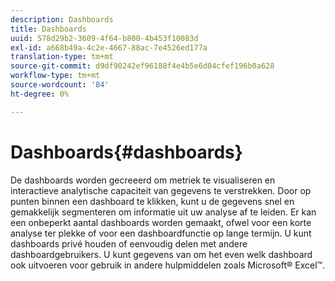 ```yaml
---
description: Dashboards
title: Dashboards
uuid: 578d29b2-3609-4f64-b800-4b453f10083d
exl-id: a668b49a-4c2e-4667-88ac-7e4526ed177a
translation-type: tm+mt
source-git-commit: d9df90242ef96188f4e4b5e6d04cfef196b0a628
workflow-type: tm+mt
source-wordcount: '84'
ht-degree: 0%

---
```


# Dashboards{#dashboards}

De dashboards worden gecreeerd om metriek te visualiseren en interactieve analytische capaciteit van gegevens te verstrekken. Door op punten binnen een dashboard te klikken, kunt u de gegevens snel en gemakkelijk segmenteren om informatie uit uw analyse af te leiden. Er kan een onbeperkt aantal dashboards worden gemaakt, ofwel voor een korte analyse ter plekke of voor een dashboardfunctie op lange termijn. U kunt dashboards privé houden of eenvoudig delen met andere dashboardgebruikers. U kunt gegevens van om het even welk dashboard ook uitvoeren voor gebruik in andere hulpmiddelen zoals Microsoft® Excel™.
